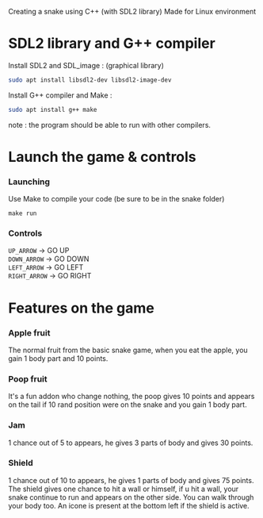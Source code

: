 Creating a snake using C++ (with SDL2 library)
Made for Linux environment 

# SDL2 library and G++ compiler 
 
Install SDL2 and SDL_image : (graphical library)
```bash
sudo apt install libsdl2-dev libsdl2-image-dev
```

Install G++ compiler and Make : 
```bash
sudo apt install g++ make 
```
note : the program should be able to run with other compilers.

# Launch the game & controls

### Launching 

Use Make to compile your code (be sure to be in the snake folder)
```
make run
```

### Controls
```UP_ARROW``` -> GO UP   
```DOWN_ARROW``` -> GO DOWN   
```LEFT_ARROW``` -> GO LEFT   
```RIGHT_ARROW``` -> GO RIGHT

# Features on the game

### Apple fruit 

The normal fruit from the basic snake game, when you eat the apple, you gain 1 body part and 10 points.

### Poop fruit

It's a fun addon who change nothing, the poop gives 10 points and appears on the tail if 10 rand position were on the snake and you gain 1 body part.

### Jam

1 chance out of 5 to appears, he gives 3 parts of body and gives 30 points.

### Shield

1 chance out of 10 to appears, he gives 1 parts of body and gives 75 points. The shield gives one chance to hit a wall or himself, if u hit a wall, your snake continue to run and appears on the other side. You can walk through your body too. An icone is present at the bottom left if the shield is active.